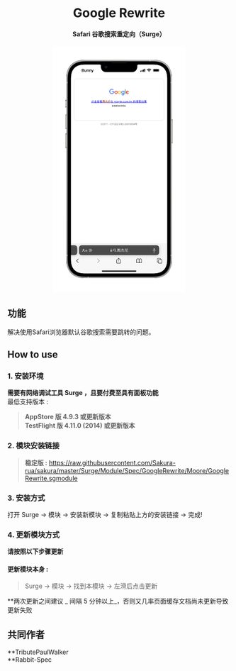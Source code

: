 <h1 align="center">Google Rewrite</h1>

<h4 align="center">Safari 谷歌搜索重定向（Surge）</h4>

<p align="center">
<img src="https://raw.githubusercontent.com/Sakura-rua/sakura/master/Surge/Module/Spec/GoogleRewrite/img/1.PNG" width="300"></img>
</p>

## 功能
解决使用Safari浏览器默认谷歌搜索需要跳转的问题。

## How to use
### 1. 安装环境
**需要有网络调试工具 Surge ，且要付费至具有面板功能**<br>
最低支持版本 :<br>
>**AppStore 版 4.9.3 或更新版本**<br>
>**TestFlight 版 4.11.0 (2014) 或更新版本**
### 2. 模块安装链接
> **稳定版 :** https://raw.githubusercontent.com/Sakura-rua/sakura/master/Surge/Module/Spec/GoogleRewrite/Moore/GoogleRewrite.sgmodule<br>

### 3. 安装方式
打开 Surge -> 模块 -> 安装新模块 -> 复制粘贴上方的安装链接 -> 完成!
### 4. 更新模块方式
**请按照以下步骤更新**<br>
#### 更新模块本身 : 
>Surge -> 模块 -> 找到本模块 -> 左滑后点击更新<br>

**两次更新之间建议 _ 间隔 5 分钟以上_，否则又几率页面缓存文档尚未更新导致更新失败<br>

## 共同作者
**TributePaulWalker<br>
**Rabbit-Spec<br>
